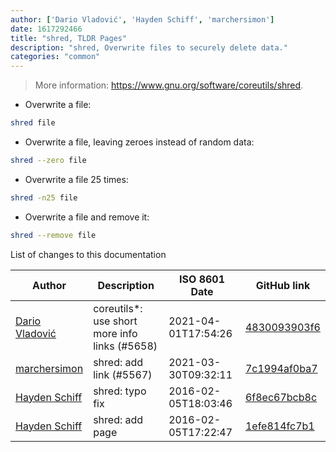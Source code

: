 ```yaml
---
author: ['Dario Vladović', 'Hayden Schiff', 'marchersimon']
date: 1617292466
title: "shred, TLDR Pages"
description: "shred, Overwrite files to securely delete data."
categories: "common"
---
```

> More information: <https://www.gnu.org/software/coreutils/shred>.

- Overwrite a file:

```bash
shred file
```

- Overwrite a file, leaving zeroes instead of random data:

```bash
shred --zero file
```

- Overwrite a file 25 times:

```bash
shred -n25 file
```

- Overwrite a file and remove it:

```bash
shred --remove file
```
List of changes to this documentation


Author | Description | ISO 8601 Date | GitHub link
------|-----|-----|-----
[Dario Vladović](mailto:d.vladimyr@gmail.com) | coreutils*: use short more info links (#5658) | 2021-04-01T17:54:26 | [4830093903f6](https://github.com/tldr-pages/tldr/commit/4830093903f66ccf3ebbc2ecf477286e45edac59)
[marchersimon](mailto:50295997+marchersimon@users.noreply.github.com) | shred: add link (#5567) | 2021-03-30T09:32:11 | [7c1994af0ba7](https://github.com/tldr-pages/tldr/commit/7c1994af0ba7d09bdb76f4fe0909862d85b09e56)
[Hayden Schiff](mailto:oxguy3@gmail.com) | shred: typo fix | 2016-02-05T18:03:46 | [6f8ec67bcb8c](https://github.com/tldr-pages/tldr/commit/6f8ec67bcb8c8069b5731541d8c5a89d2277adfe)
[Hayden Schiff](mailto:oxguy3@gmail.com) | shred: add page | 2016-02-05T17:22:47 | [1efe814fc7b1](https://github.com/tldr-pages/tldr/commit/1efe814fc7b14b43eaeeff2f9e9b2714f9379c80)

